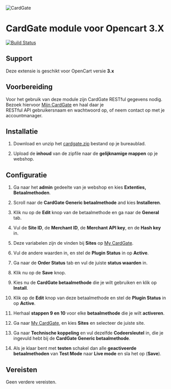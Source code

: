 ![CardGate](https://cdn.curopayments.net/thumb/200/logos/cardgate.png)

# CardGate module voor Opencart 3.X

[![Build Status](https://travis-ci.org/cardgate/opencart3.svg?branch=master)](https://travis-ci.org/cardgate/opencart3)

## Support

Deze extensie is geschikt voor OpenCart versie **3.x**

## Voorbereiding
Voor het gebruik van deze module zijn CardGate RESTful gegevens nodig.  
Bezoek hiervoor [Mijn CardGate](https://my.cardgate.com/) en haal daar je  
RESTful API gebruikersnaam en wachtwoord op, of neem contact op met je accountmanager.  

## Installatie

1. Download en unzip het [cardgate.zip](https://github.com/cardgate/opencart3/releases/) bestand op je bureaublad.

2. Upload de **inhoud** van de zipfile naar de **gelijknamige mappen** op je webshop.

## Configuratie

1. Ga naar het **admin** gedeelte van je webshop en kies **Extenties, Betaalmethoden**.

2. Scroll naar de **CardGate Generic betaalmethode** and kies **Installeren**.

3. Klik nu op de **Edit** knop van de betaalmethode en ga naar de **General** tab.

4. Vul de **Site ID**, de **Merchant ID**, de **Merchant API key**, en de **Hash key** in.

5. Deze variabelen zijn de vinden bij **Sites** op [My CardGate](https://my.cardgate.com/).

6. Vul de andere waarden in, en stel de **Plugin Status** in op **Active**.

7. Ga naar de **Order Status** tab en vul de juiste **status waarden** in.

8. Klik nu op de  **Save** knop.

9. Kies nu de **CardGate betaalmethode** die je wilt gebruiken en klik op **Install**.

10. Klik op de **Edit** knop van deze betaalmethode en stel de  **Plugin Status** in op **Active**.

11. Herhaal **stappen 9 en 10** voor elke **betaalmethode** die je wilt **activeren**.

12. Ga naar [My CardGate](https://my.cardgate.com/), en kies **Sites** en selecteer de juiste site.

13. Ga naar **Technische koppeling** en vul dezelfde **Codeersleutel** in, die je ingevuld hebt bij de **CardGate Generic betaalmethode**.

14. Als je klaar bent met **testen** schakel dan alle **geactiveerde betaalmethoden** van **Test Mode** naar **Live mode** en sla het op (**Save**).

## Vereisten

Geen verdere vereisten.